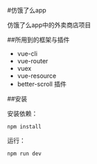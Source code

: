 #仿饿了么app

仿饿了么app中的外卖商店项目

##所用到的框架与插件

- vue-cli
- vue-router
- vuex
- vue-resource
- better-scroll 插件

##安装

安装依赖：
```
npm install
```

运行：
```
npm run dev
```

